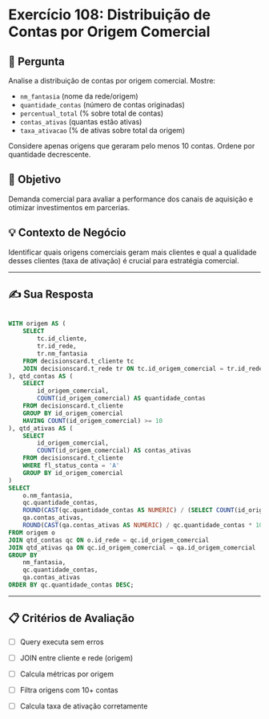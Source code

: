 # Exercício 108: Distribuição de Contas por Origem Comercial

## 📝 Pergunta

Analise a distribuição de contas por origem comercial. Mostre:

- `nm_fantasia` (nome da rede/origem)
- `quantidade_contas` (número de contas originadas)
- `percentual_total` (% sobre total de contas)
- `contas_ativas` (quantas estão ativas)
- `taxa_ativacao` (% de ativas sobre total da origem)

Considere apenas origens que geraram pelo menos 10 contas. Ordene por quantidade decrescente.

## 🎯 Objetivo

Demanda comercial para avaliar a performance dos canais de aquisição e otimizar investimentos em parcerias.

## 💡 Contexto de Negócio

Identificar quais origens comerciais geram mais clientes e qual a qualidade desses clientes (taxa de ativação) é crucial para estratégia comercial.

---

## ✍️ Sua Resposta

```sql

WITH origem AS (
	SELECT 
		tc.id_cliente, 
		tr.id_rede, 
		tr.nm_fantasia
	FROM decisionscard.t_cliente tc
	JOIN decisionscard.t_rede tr ON tc.id_origem_comercial = tr.id_rede 
), qtd_contas AS (
	SELECT 
		id_origem_comercial, 
		COUNT(id_origem_comercial) AS quantidade_contas 
	FROM decisionscard.t_cliente 
	GROUP BY id_origem_comercial
	HAVING COUNT(id_origem_comercial) >= 10
), qtd_ativas AS (
	SELECT 
		id_origem_comercial, 
		COUNT(id_origem_comercial) AS contas_ativas
	FROM decisionscard.t_cliente
	WHERE fl_status_conta = 'A'
	GROUP BY id_origem_comercial 
)
SELECT 
	o.nm_fantasia,
	qc.quantidade_contas,
	ROUND(CAST(qc.quantidade_contas AS NUMERIC) / (SELECT COUNT(id_origem_comercial) FROM decisionscard.t_cliente) * 100, 2) AS percentual_total,
	qa.contas_ativas,
	ROUND(CAST(qa.contas_ativas AS NUMERIC) / qc.quantidade_contas * 100, 2) AS taxa_ativacao
FROM origem o
JOIN qtd_contas qc ON o.id_rede = qc.id_origem_comercial 
JOIN qtd_ativas qa ON qc.id_origem_comercial = qa.id_origem_comercial 
GROUP BY 
    nm_fantasia, 
    qc.quantidade_contas, 
    qa.contas_ativas 
ORDER BY qc.quantidade_contas DESC;


```

---

## 📋 Critérios de Avaliação

- [ ] Query executa sem erros
- [ ] JOIN entre cliente e rede (origem)
- [ ] Calcula métricas por origem
- [ ] Filtra origens com 10+ contas
- [ ] Calcula taxa de ativação corretamente

